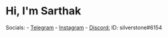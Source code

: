 

# Hi, I'm Sarthak



Socials:
	- [Telegram](https://t.me/semlohsofficial)
	- [Instagram](https://www.instagram.com/sarthak.zzz)
	- [Discord:](https://discordapp.com/users/691999880377401383) ID: silverstone#6154